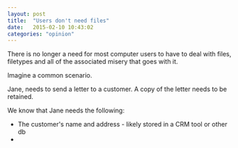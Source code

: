 ```yaml
---
layout: post
title:  "Users don't need files"
date:   2015-02-10 10:43:02
categories: "opinion"
---
```

There is no longer a need for most computer users to have to deal with files, filetypes and all of the associated misery that goes with it.

Imagine a common scenario.

Jane, needs to send a letter to a customer. A copy of the letter needs to be retained.

We know that Jane needs the following:

+ The customer's name and address - likely stored in a CRM tool or other db
+ 
